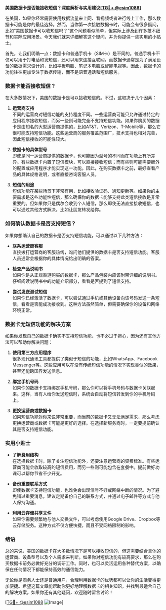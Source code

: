 **美国数据卡是否能接收短信？深度解析与实用建议[[TG💪+ @esim1088](https://t.me/s/esim1088)]**

在美国，如果你经常需要使用数据流量来上网、看视频或者进行线上工作，那么数据卡可能是你的最佳选择。然而，当你第一次接触数据卡时，可能会有很多疑问，比如“美国数据卡可以收短信吗？”这个问题看似简单，但实际上涉及到许多技术细节和实际应用场景。今天我们就来详细解答这个疑问，并为你提供一些实用的小贴士。

首先，让我们明确一点：数据卡和普通手机卡（SIM卡）是不同的。普通手机卡不仅可以用于打电话和发短信，还可以用来连接互联网。而数据卡通常是为了满足设备的数据需求设计的，比如平板电脑、笔记本电脑或智能电视等。因此，数据卡的功能往往更加专注于数据传输，而不是语音通话和短信服务。

### 数据卡能否接收短信？

在大多数情况下，美国的数据卡是可以接收短信的。不过，这取决于几个因素：

1. **运营商支持**  
   不同的运营商对短信功能的支持程度不同。一些运营商可能只允许通过特定的应用程序接收短信，而另一些则可能完全不支持短信功能。如果你购买的数据卡是由知名的大型运营商提供的，比如AT&T、Verizon、T-Mobile等，那么它很可能支持短信功能。这些运营商的服务覆盖范围广，技术支持也相对完善，因此短信接收的可能性较大。

2. **数据卡的具体型号**  
   即使是同一运营商提供的数据卡，也可能因为型号的不同而在功能上有所差异。有些数据卡内置了短信模块，可以直接接收短信；而有些则可能需要额外的配置或应用程序才能实现这一功能。因此，在购买数据卡之前，最好查看产品的具体规格说明，或者直接咨询客服人员。

3. **短信的用途**  
   短信功能在某些场景下非常有用，比如接收验证码、通知更新等。如果你的主要需求是这些功能性短信，那么确保你的数据卡能够支持此类短信接收是非常重要的。但如果你只是偶尔会收到个人短信，那么即使无法直接接收短信，也可以通过其他方式解决，比如让朋友转发给你。

### 如何确认数据卡是否支持短信？

如果你想确认自己的数据卡是否支持短信功能，可以通过以下几种方法：

- **联系运营商客服**  
  直接拨打运营商的客服热线，询问他们提供的数据卡是否支持短信功能。客服人员通常会根据你的具体情况给出明确的答案。

- **检查产品说明书**  
  如果你是从正规渠道购买的数据卡，那么产品包装内应该附带详细的说明书。仔细阅读说明书中的功能介绍部分，看看是否提到了短信支持。

- **尝试发送测试短信**  
  如果你已经激活了数据卡，可以尝试通过手机或其他设备向该号码发送一条短信，看看是否能成功接收到。这种方法虽然简单，但需要确保你的设备和网络环境正常。

### 数据卡无短信功能的解决方案

如果你发现自己的数据卡确实不支持短信功能，也不必过于担心，因为还有其他方法可以帮助你解决问题：

1. **使用第三方应用程序**  
   很多现代通讯工具都提供了类似于短信的功能，比如WhatsApp、Facebook Messenger等。这些应用可以在没有传统短信功能的情况下实现类似的效果，甚至还能跨国界发送信息。

2. **绑定手机号码**  
   如果你的数据卡支持绑定手机号码，那么你可以将手机号码与数据卡关联起来。这样，当有人给你发送短信时，系统会自动将短信转发到你的手机号码上。

3. **更换运营商或数据卡**  
  如果短信功能对你来说非常重要，而当前的数据卡又无法满足需求，那么考虑更换运营商或数据卡可能是更好的选择。在选择新服务商时，一定要提前确认其是否支持短信功能。

### 实用小贴士

- **了解费用结构**  
  在选择数据卡时，除了关注短信功能外，还要注意运营商的资费标准。有些运营商可能会收取较高的短信费用，而另一些则可能包含在套餐中。提前做好功课可以帮你节省不少开支。

- **备份重要联系方式**  
  即使数据卡支持短信功能，也难免会出现信号不好或网络中断的情况。为了避免错过重要消息，建议定期备份自己的联系方式，并通过电子邮件等方式与他人保持沟通。

- **利用云存储共享文件**  
  如果你需要频繁地与他人交换文件，可以考虑使用Google Drive、Dropbox等云存储服务。这种方式不仅方便快捷，而且不受网络限制的影响。

### 结语

总的来说，美国的数据卡在大多数情况下是可以接收短信的，但这需要结合具体的运营商、设备型号以及个人需求来判断。如果你对短信功能有较高要求，那么在购买数据卡前务必做好充分的调研工作。同时，也可以灵活运用各种替代方案，以确保在任何情况下都能保持高效的通信能力。

无论你是商务人士还是普通用户，合理利用数据卡的优势都可以让你的生活变得更加便捷。希望这篇文章能帮助你更好地理解数据卡的相关知识，并找到最适合自己的解决方案。如果你还有其他疑问，欢迎随时留言讨论！

[[TG💪+ @esim1088](https://t.me/s/esim1088) ![Image](https://i.postimg.cc/4NQfJmqS/Snipaste-2025-05-13-00-14-12.png)]